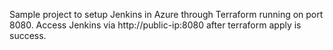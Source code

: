 Sample project to setup Jenkins in Azure through Terraform running on port 8080. Access Jenkins via http://public-ip:8080 after terraform apply is success.
